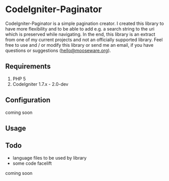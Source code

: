 # CodeIgniter-Paginator

CodeIgniter-Paginator is a simple pagination creator. I created this library to have more flexibility and to be able to add e.g. a search string to the uri which is preserved while navigating. In the end, this library is an extract from one of my current projects and not an officially supported library. Feel free to use and / or modify this library or send me an email, if you have questions or suggestions (hello@mooseware.org).


## Requirements

1. PHP 5
2. CodeIgniter 1.7.x - 2.0-dev


## Configuration

coming soon


## Usage


## Todo

- language files to be used by library
- some code facelift

coming soon
